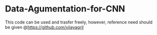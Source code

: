 # Data-Agumentation-for-CNN
This code can be used and trasfer freely, however, reference need should be given  @https://github.com/vijayagril
